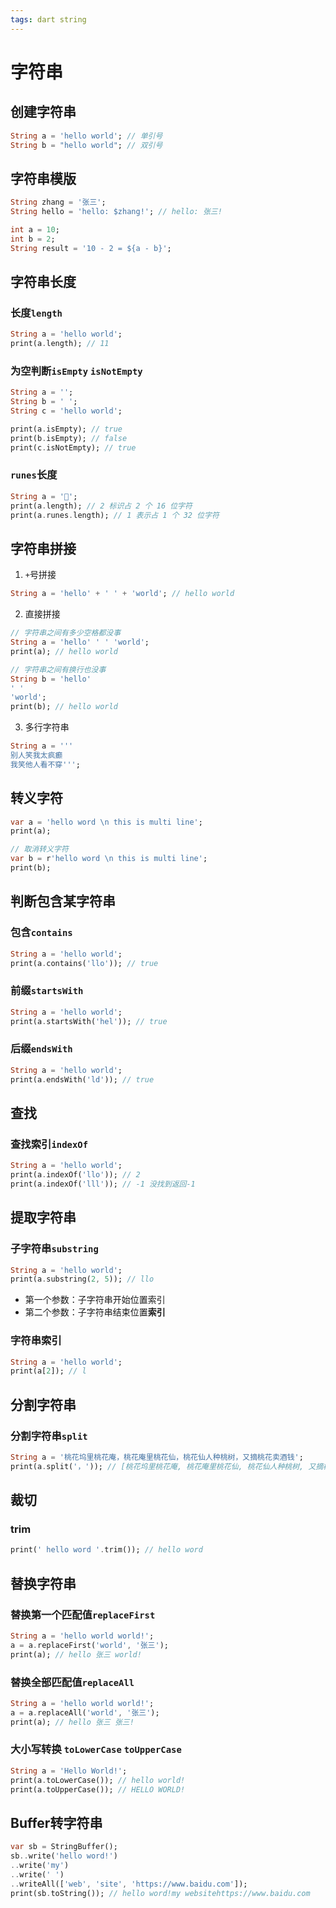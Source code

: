 ```yaml
---
tags: dart string
---
```


# 字符串

## 创建字符串

```dart
String a = 'hello world'; // 单引号
String b = "hello world"; // 双引号
```

## 字符串模版

```dart
String zhang = '张三';
String hello = 'hello: $zhang!'; // hello: 张三!

int a = 10;
int b = 2;
String result = '10 - 2 = ${a - b}';
```

## 字符串长度

### 长度`length`

```dart
String a = 'hello world';
print(a.length); // 11
```

### 为空判断`isEmpty` `isNotEmpty`

```dart
String a = '';
String b = ' ';
String c = 'hello world';

print(a.isEmpty); // true
print(b.isEmpty); // false
print(c.isNotEmpty); // true
```

### `runes`长度

```dart
String a = '👺';
print(a.length); // 2 标识占 2 个 16 位字符
print(a.runes.length); // 1 表示占 1 个 32 位字符
```

## 字符串拼接
1. `+`号拼接

```dart
String a = 'hello' + ' ' + 'world'; // hello world
```

2. 直接拼接

```dart
// 字符串之间有多少空格都没事
String a = 'hello' ' ' 'world'; 
print(a); // hello world

// 字符串之间有换行也没事
String b = 'hello'
' '
'world'; 
print(b); // hello world
```

3. 多行字符串

```dart
String a = '''
别人笑我太疯癫
我笑他人看不穿''';
```

## 转义字符

```dart
var a = 'hello word \n this is multi line';
print(a);

// 取消转义字符
var b = r'hello word \n this is multi line';
print(b);
```

## 判断包含某字符串

### 包含`contains`

```dart
String a = 'hello world';
print(a.contains('llo')); // true
```

### 前缀`startsWith`

```dart
String a = 'hello world';
print(a.startsWith('hel')); // true
```

### 后缀`endsWith`

```dart
String a = 'hello world';
print(a.endsWith('ld')); // true
```

## 查找

### 查找索引`indexOf`

```dart
String a = 'hello world';
print(a.indexOf('llo')); // 2
print(a.indexOf('lll')); // -1 没找到返回-1
```

## 提取字符串

### 子字符串`substring`

```dart
String a = 'hello world';
print(a.substring(2, 5)); // llo
```

* 第一个参数：子字符串开始位置索引
* 第二个参数：子字符串结束位置**索引**

### 字符串索引

```dart
String a = 'hello world';
print(a[2]); // l
```

## 分割字符串

### 分割字符串`split`

```dart
String a = '桃花坞里桃花庵，桃花庵里桃花仙，桃花仙人种桃树，又摘桃花卖酒钱';
print(a.split('，')); // [桃花坞里桃花庵, 桃花庵里桃花仙, 桃花仙人种桃树, 又摘桃花卖酒钱]
```

## 裁切

### trim

```dart
print(' hello word '.trim()); // hello word
```

## 替换字符串

### 替换第一个匹配值`replaceFirst`

```dart
String a = 'hello world world!';
a = a.replaceFirst('world', '张三');
print(a); // hello 张三 world!
```

### 替换全部匹配值`replaceAll`

```dart
String a = 'hello world world!';
a = a.replaceAll('world', '张三');
print(a); // hello 张三 张三!
```

### 大小写转换 `toLowerCase` `toUpperCase`

```dart
String a = 'Hello World!';
print(a.toLowerCase()); // hello world!
print(a.toUpperCase()); // HELLO WORLD!
```

## Buffer转字符串

```dart
var sb = StringBuffer();  
sb..write('hello word!')  
..write('my')  
..write(' ')  
..writeAll(['web', 'site', 'https://www.baidu.com']);  
print(sb.toString()); // hello word!my websitehttps://www.baidu.com
```








